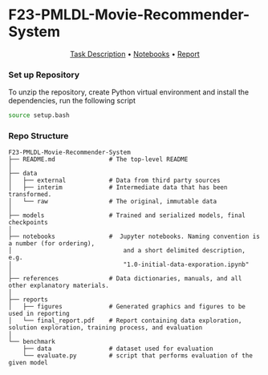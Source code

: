 # F23-PMLDL-Movie-Recommender-System

<p align="center">
  <a href="reports/task-description.md">Task Description</a> •
  <a href="notebooks/">Notebooks</a> •
  <a href="reports/report.md">Report</a>
</p>

### Set up Repository

To unzip the repository, create Python virtual environment and install the dependencies, run the following script

```bash
source setup.bash
```

### Repo Structure

```
F23-PMLDL-Movie-Recommender-System
├── README.md               # The top-level README
│
├── data
│   ├── external            # Data from third party sources
│   ├── interim             # Intermediate data that has been transformed.
│   └── raw                 # The original, immutable data
│
├── models                  # Trained and serialized models, final checkpoints
│
├── notebooks               #  Jupyter notebooks. Naming convention is a number (for ordering),
│                               and a short delimited description, e.g.
│                               "1.0-initial-data-exporation.ipynb"            
│ 
├── references              # Data dictionaries, manuals, and all other explanatory materials.
│
├── reports
│   ├── figures             # Generated graphics and figures to be used in reporting
│   └── final_report.pdf    # Report containing data exploration, solution exploration, training process, and evaluation
│
└── benchmark
    ├── data                # dataset used for evaluation 
    └── evaluate.py         # script that performs evaluation of the given model
```

